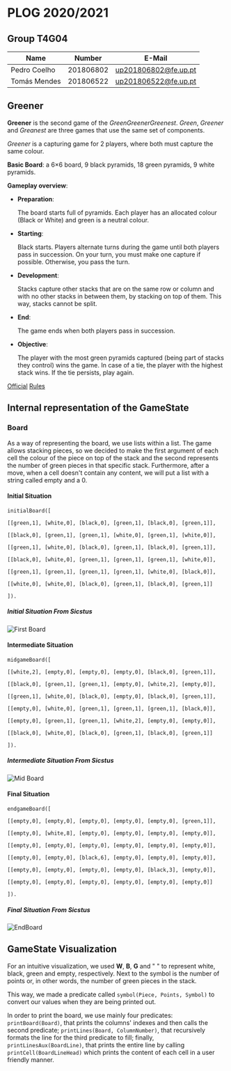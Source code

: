 ﻿# PLOG 2020/2021

## Group T4G04
| Name             | Number    | E-Mail             |
| ---------------- | --------- | ------------------ |
| Pedro Coelho     | 201806802 | up201806802@fe.up.pt                |
| Tomás Mendes     | 201806522 | up201806522@fe.up.pt           |



## Greener

**Greener** is the second game of the *GreenGreenerGreenest*. *Green*, *Greener* and *Greanest* are three games that use the same set of components.

_Greener_ is a capturing game for 2 players, where both must capture the same colour.

**Basic Board**: a 6×6 board, 9 black pyramids, 18 green pyramids, 9 white pyramids.

**Gameplay overview**:

 - **Preparation**:

	The board starts full of pyramids. Each player has an allocated colour (Black or White) and green is a neutral colour.

 - **Starting**:

	Black starts. Players alternate turns during the game until both players pass in succession. On your turn, you must make one capture  if possible. Otherwise, you pass the turn. 

 - **Development**:
 
	Stacks capture other stacks that are on the same row or column and with no other stacks in between them, by stacking on top of them. This way, stacks cannot be split. 

 - **End**:
 
	 The game ends when both players pass in succession.
	 
 - **Objective**:

	The player with the most green pyramids captured (being part of stacks they control) wins the game. In case of a tie, the player with the highest stack wins. If the tie persists, play again.

[Official](https://boardgamegeek.com/boardgame/226081/greener) [Rules](https://nestorgames.com/rulebooks/GREENGREENERGREENEST_EN.pdf)


## Internal representation of the GameState

### Board 
As a way of representing the board, we use lists within a list.
The game allows stacking pieces, so we decided to make the first argument of each cell the colour of the piece on top of the stack and the second represents the number of green pieces in that specific stack. 
Furthermore, after a move, when a cell doesn't contain any content, we will put a list with a string called empty and a 0.

#### Initial Situation

````
initialBoard([

[[green,1], [white,0], [black,0], [green,1], [black,0], [green,1]],

[[black,0], [green,1], [green,1], [white,0], [green,1], [white,0]],

[[green,1], [white,0], [black,0], [green,1], [black,0], [green,1]],

[[black,0], [white,0], [green,1], [green,1], [green,1], [white,0]],

[[green,1], [green,1], [green,1], [green,1], [white,0], [black,0]],

[[white,0], [white,0], [black,0], [green,1], [black,0], [green,1]]

]).
````

##### Initial Situation From Sicstus
![First Board](https://github.com/tomasmendes08/PLOG/blob/main/images/initialboard.png?raw=true)
 
#### Intermediate Situation
````
midgameBoard([

[[white,2], [empty,0], [empty,0], [empty,0], [black,0], [green,1]],

[[black,0], [green,1], [green,1], [empty,0], [white,2], [empty,0]],

[[green,1], [white,0], [black,0], [empty,0], [black,0], [green,1]],

[[empty,0], [white,0], [green,1], [green,1], [green,1], [black,0]],

[[empty,0], [green,1], [green,1], [white,2], [empty,0], [empty,0]],

[[black,0], [white,0], [black,0], [green,1], [black,0], [green,1]]

]).
````
 
##### Intermediate Situation From Sicstus

![Mid Board](https://github.com/tomasmendes08/PLOG/blob/main/images/midgame.png?raw=true)

#### Final Situation

````
endgameBoard([

[[empty,0], [empty,0], [empty,0], [empty,0], [empty,0], [green,1]],

[[empty,0], [white,8], [empty,0], [empty,0], [empty,0], [empty,0]],

[[empty,0], [empty,0], [empty,0], [empty,0], [empty,0], [empty,0]],

[[empty,0], [empty,0], [black,6], [empty,0], [empty,0], [empty,0]],

[[empty,0], [empty,0], [empty,0], [empty,0], [black,3], [empty,0]],

[[empty,0], [empty,0], [empty,0], [empty,0], [empty,0], [empty,0]]

]).
````

##### Final Situation From Sicstus
   
![EndBoard](https://github.com/tomasmendes08/PLOG/blob/main/images/endgame.png?raw=true)
## GameState Visualization
For an intuitive visualization, we used **W**, **B**, **G** and " " to represent white, black, green and empty, respectively. Next to the symbol is the number of points or, in other words, the number of green pieces in the stack.

This way, we made a predicate called ````symbol(Piece, Points, Symbol)```` to convert  our values when they are being printed out.

In order to print the board, we use mainly four predicates: ````printBoard(Board)````, that prints the columns' indexes and then calls the second predicate; ````printLines(Board, ColumnNumber)````, that recursively formats the line for the third predicate to fill; finally, ````printLinesAux(BoardLine)````, that prints the entire line by calling ````printCell(BoardLineHead)```` which prints the content of each cell in a user friendly manner.




